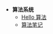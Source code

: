* **算法系统**
    * [Hello 算法](/algorithms/base_algo/hello_algo/README.md)
    * [算法笔记](/algorithms/base_algo/Algorithms_note.md)
    